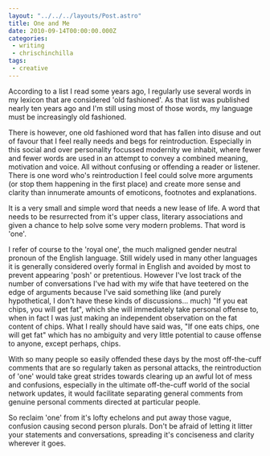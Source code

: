 ```yaml
---
layout: "../../../layouts/Post.astro"
title: One and Me
date: 2010-09-14T00:00:00.000Z
categories:
 - writing
 - chrischinchilla
tags:
 - creative
---
```


According to a list I read some years ago, I regularly use several words in my lexicon that are considered 'old fashioned'. As that list was published nearly ten years ago and I'm still using most of those words, my language must be increasingly old fashioned.

There is however, one old fashioned word that has fallen into disuse and out of favour that I feel really needs and begs for reintroduction. Especially in this social and over personality focussed modernity we inhabit, where fewer and fewer words are used in an attempt to convey a combined meaning, motivation and voice. All without confusing or offending a reader or listener. There is one word who's reintroduction I feel could solve more arguments (or stop them happening in the first place) and create more sense and clarity than innumerate amounts of emoticons, footnotes and explanations.

It is a very small and simple word that needs a new lease of life. A word that needs to be resurrected from it's upper class, literary associations and given a chance to help solve some very modern problems. That word is 'one'.

I refer of course to the 'royal one', the much maligned gender neutral pronoun of the English language. Still widely used in many other languages it is generally considered overly formal in English and avoided by most to prevent appearing 'posh' or pretentious. However I've lost track of the number of conversations I've had with my wife that have teetered on the edge of arguments because I've said something like (and purely hypothetical, I don't have these kinds of discussions... much) "If you eat chips, you will get fat", which she will immediately take personal offense to, when in fact I was just making an independent observation on the fat content of chips. What I really should have said was, "If one eats chips, one will get fat" which has no ambiguity and very little potential to cause offense to anyone, except perhaps, chips.

With so many people so easily offended these days by the most off-the-cuff comments that are so regularly taken as personal attacks, the reintroduction of 'one' would take great strides towards clearing up an awful lot of mess and confusions, especially in the ultimate off-the-cuff world of the social network updates, it would facilitate separating general comments from genuine personal comments directed at particular people.

So reclaim 'one' from it's lofty echelons and put away those vague, confusion causing second person plurals. Don't be afraid of letting it litter your statements and conversations, spreading it's conciseness and clarity wherever it goes.
